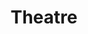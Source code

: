 ---
title: Theatre
crosslinks:
- techtheatre
- Plays
- AMAAggregator
- MealPrepSunday
- acting
- Israel
- StageCrew
- nocontext
- sex
---